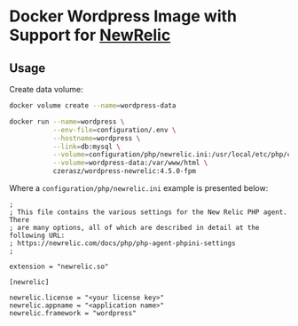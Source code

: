 # Docker Wordpress Image with Support for [NewRelic](http://newrelic.com/)

## Usage

Create data volume:

```bash
docker volume create --name=wordpress-data
```

```bash
docker run --name=wordpress \
           --env-file=configuration/.env \
           --hostname=wordpress \
           --link=db:mysql \
           --volume=configuration/php/newrelic.ini:/usr/local/etc/php/conf.d/newrelic.ini:ro \
           --volume=wordpress-data:/var/www/html \
           czerasz/wordpress-newrelic:4.5.0-fpm
```

Where a `configuration/php/newrelic.ini` example is presented below:

```
;
; This file contains the various settings for the New Relic PHP agent. There
; are many options, all of which are described in detail at the following URL:
; https://newrelic.com/docs/php/php-agent-phpini-settings
;

extension = "newrelic.so"

[newrelic]

newrelic.license = "<your license key>"
newrelic.appname = "<application name>"
newrelic.framework = "wordpress"
```
